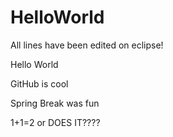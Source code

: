 # HelloWorld
All lines have been edited on eclipse!

Hello World 

GitHub is cool

Spring Break was fun

1+1=2 or DOES IT????